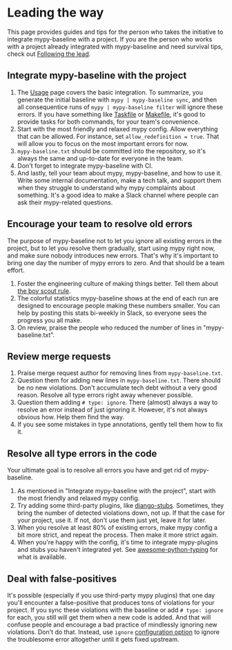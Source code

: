 # Leading the way

This page provides guides and tips for the person who takes the initiative to integrate mypy-baseline with a project. If you are the person who works with a project already integrated with mypy-baseline and need survival tips, check out [Following the lead](./follower.md).

## Integrate mypy-baseline with the project

1. The [Usage](./usage.md) page covers the basic integration. To summarize, you generate the initial baseline with `mypy | mypy-baseline sync`, and then all consequentice runs of `mypy | mypy-baseline filter` will ignore these errors.
If you have something like [Taskfile](https://taskfile.dev/) or [Makefile](https://www.gnu.org/software/make/manual/make.html), it's good to provide tasks for both commands, for your team's convenience.
1. Start with the most friendly and relaxed mypy config. Allow everything that can be allowed. For instance, set `allow_redefinition = true`. That will allow you to focus on the most important errors for now.
1. `mypy-baseline.txt` should be committed into the repository, so it's always the same and up-to-date for everyone in the team.
1. Don't forget to integrate mypy-baseline with CI.
1. And lastly, tell your team about mypy, mypy-baseline, and how to use it. Write some internal documentation, make a tech talk, and support them when they struggle to understand why mypy complaints about something. It's a good idea to make a Slack channel where people can ask their mypy-related questions.

## Encourage your team to resolve old errors

The purpose of mypy-baseline not to let you ignore all existing errors in the project, but to let you resolve them gradually, start using mypy right now, and make sure nobody introduces new errors. That's why it's important to bring one day the number of mypy errors to zero. And that should be a team effort.

1. Foster the engineering culture of making things better. Tell them about [the boy scout rule](https://www.oreilly.com/library/view/97-things-every/9780596809515/ch08.html).
1. The colorful statistics mypy-baseline shows at the end of each run are designed to encourage people making these numbers smaller. You can help by posting this stats bi-weekly in Slack, so everyone sees the progress you all make.
1. On review, praise the people who reduced the number of lines in "mypy-baseline.txt".

## Review merge requests

1. Praise merge request author for removing lines from `mypy-baseline.txt`.
1. Question them for adding new lines in `mypy-baseline.txt`. There should be no new violations. Don't accumulate tech debt without a very good reason. Resolve all type errors right away whenever possible.
1. Question them adding `# type: ignore`. There (almost) always a way to resolve an error instead of just ignoring it. However, it's not always obvious how. Help them find the way.
1. If you see some mistakes in type annotations, gently tell them how to fix it.

## Resolve all type errors in the code

Your ultimate goal is to resolve all errors you have and get rid of mypy-baseline.

1. As mentioned in "Integrate mypy-baseline with the project", start with the most friendly and relaxed mypy config.
1. Try adding some third-party plugins, like [django-stubs](https://github.com/typeddjango/django-stubs). Sometimes, they bring the number of detected violations down, not up. If that the case for your project, use it. If not, don't use them just yet, leave it for later.
1. When you resolve at least 80% of existing errors, make mypy config a bit more strict, and repeat the process. Then make it more strict again.
1. When you're happy with the config, it's time to integrate mypy-plugins and stubs you haven't integrated yet. See [awesome-python-typing](https://github.com/typeddjango/awesome-python-typing) for what is available.

## Deal with false-positives

It's possible (especially if you use third-party mypy plugins) that one day you'll encounter a false-positive that produces tons of violations for your project. If you sync these violations with the baseline or add `# type: ignore` for each, you still will get them when a new code is added. And that will confuse people and encourage a bad practice of mindlessly ignoring new violations. Don't do that. Instead, use `ignore` [configuration option](./config.md) to ignore the troublesome error altogether until it gets fixed upstream.
